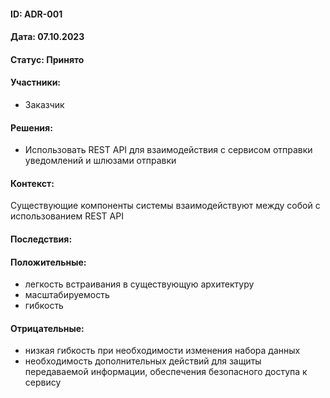 #### ID: ADR-001

#### Дата: 07.10.2023

#### Статус: Принято

#### Участники:
* Заказчик

#### Решения:
* Использовать REST API для взаимодействия с сервисом отправки уведомлений и шлюзами отправки

#### Контекст:
Существующие компоненты системы взаимодействуют между собой с использованием REST API

#### Последствия:

#### Положительные:
* легкость встраивания в существующую архитектуру
* масштабируемость
* гибкость

#### Отрицательные:
* низкая гибкость при необходимости изменения набора данных
* необходимость дополнительных действий для защиты передаваемой информации, обеспечения безопасного доступа к сервису
